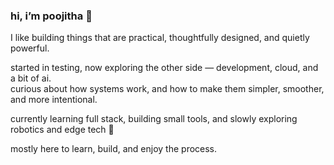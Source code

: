 ### hi, i’m poojitha 👋

I like building things that are practical, thoughtfully designed, and quietly powerful.

started in testing, now exploring the other side — development, cloud, and a bit of ai.  
curious about how systems work, and how to make them simpler, smoother, and more intentional.  

currently learning full stack, building small tools, and slowly exploring robotics and edge tech 🤖

mostly here to learn, build, and enjoy the process.
